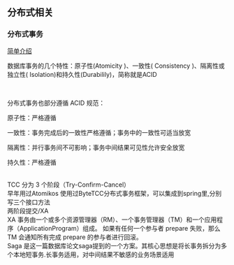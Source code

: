 ## 分布式相关


### 分布式事务


[简单介绍](https://www.jianshu.com/p/d64045ed9012)


数据库事务的几个特性：原子性(Atomicity )、一致性( Consistency )、隔离性或独立性( Isolation)和持久性(Durabilily)，简称就是ACID

<br>

分布式事务也部分遵循 ACID 规范：

原子性：严格遵循

一致性：事务完成后的一致性严格遵循；事务中的一致性可适当放宽

隔离性：并行事务间不可影响；事务中间结果可见性允许安全放宽

持久性：严格遵循

<br>
TCC 分为 3 个阶段（Try-Confirm-Cancel）<br>
早年用过Atomikos
使用过ByteTCC分布式事务框架，可以集成到spring里,分别写三个接口方法

<br>
两阶段提交/XA
<br>
XA 事务由一个或多个资源管理器（RM）、一个事务管理器（TM）和一个应用程序（ApplicationProgram）组成。
如果有任何一个参与者 prepare 失败，那么 TM 会通知所有完成 prepare 的参与者进行回滚。

<br>
Saga 是这一篇数据库论文saga提到的一个方案。其核心思想是将长事务拆分为多个本地短事务.长事务适用，对中间结果不敏感的业务场景适用
